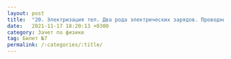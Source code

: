 ```yaml
---
layout: post
title:  "20. Электризация тел. Два рода электрических зарядов. Проводники, непроводники (диэлектрики) и полупроводники"
date:   2021-11-17 18:20:13 +0300
category: Зачет по физике 
tag: Билет №7
permalink: /:categories/:title/
---
```

